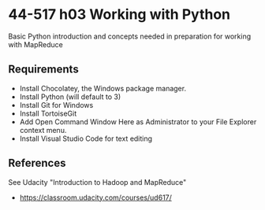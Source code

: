 # 44-517 h03 Working with Python

Basic Python introduction and concepts needed in preparation for working with MapReduce

## Requirements

- Install Chocolatey, the Windows package manager.
- Install Python (will default to 3)
- Install Git for Windows
- Install TortoiseGit
- Add Open Command Window Here as Administrator to your File Explorer context menu.
- Install Visual Studio Code for text editing

## References

See Udacity "Introduction to Hadoop and MapReduce"

- <https://classroom.udacity.com/courses/ud617/>